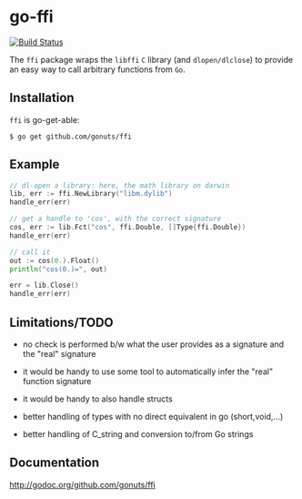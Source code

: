 go-ffi
======

[![Build Status](https://drone.io/github.com/gonuts/ffi/status.png)](https://drone.io/github.com/gonuts/ffi/latest)

The ``ffi`` package wraps the ``libffi`` ``C`` library (and ``dlopen/dlclose``) to provide an easy way to call arbitrary functions from ``Go``.

Installation
------------

``ffi`` is go-get-able:

```
$ go get github.com/gonuts/ffi
```

Example
-------

``` go
// dl-open a library: here, the math library on darwin
lib, err := ffi.NewLibrary("libm.dylib")
handle_err(err)

// get a handle to 'cos', with the correct signature
cos, err := lib.Fct("cos", ffi.Double, []Type{ffi.Double})
handle_err(err)

// call it
out := cos(0.).Float()
println("cos(0.)=", out)

err = lib.Close()
handle_err(err)
```

Limitations/TODO
-----------------

- no check is performed b/w what the user provides as a signature and the "real" signature

- it would be handy to use some tool to automatically infer the "real" function signature

- it would be handy to also handle structs

- better handling of types with no direct equivalent in go
  (short,void,...)

- better handling of C_string and conversion to/from Go strings

Documentation
-------------

http://godoc.org/github.com/gonuts/ffi

